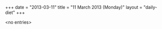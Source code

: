 +++
date = "2013-03-11"
title = "11 March 2013 (Monday)"
layout = "daily-diet"
+++


\<no entries\>

